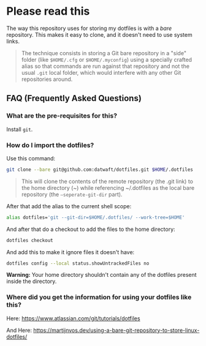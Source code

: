 # Please read this

The way this repository uses for storing my dotfiles is with a _bare_ repository. This makes it easy to clone, and it doesn't need to use system links.

> The technique consists in storing a Git bare repository in a "side" folder (like `$HOME/.cfg` or `$HOME/.myconfig`) using a specially crafted alias so that commands are run against that repository and not the usual `.git` local folder, which would interfere with any other Git repositories around.

## FAQ (Frequently Asked Questions)

### What are the pre-requisites for this?

Install `git`.

### How do I import the dotfiles?

Use this command:

```sh
git clone --bare git@github.com:datwaft/dotfiles.git $HOME/.dotfiles
```

> This will clone the contents of the remote repository (the .git link) to the home directory (~) while referencing ~/.dotfiles as the local bare repository (the `—seperate-git-dir` part).

After that add the alias to the current shell scope:

```sh
alias dotfiles='git --git-dir=$HOME/.dotfiles/ --work-tree=$HOME'
```

And after that do a checkout to add the files to the home directory:

```sh
dotfiles checkout
```

And add this to make it ignore files it doesn't have:

```sh
dotfiles config --local status.showUntrackedFiles no
```

**Warning:** Your home directory shouldn't contain any of the dotfiles present inside the directory.

### Where did you get the information for using your dotfiles like this?

Here: <https://www.atlassian.com/git/tutorials/dotfiles>

And Here: <https://martijnvos.dev/using-a-bare-git-repository-to-store-linux-dotfiles/>
